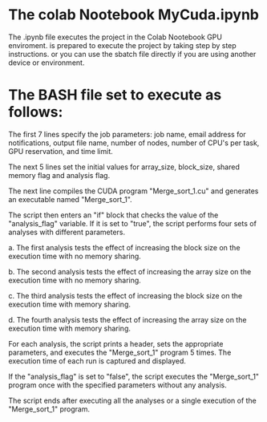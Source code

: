 # The colab Nootebook MyCuda.ipynb 

The .ipynb file executes the project in the Colab Nootebook GPU enviroment. is prepared to execute the project by taking step by step instructions. or you can use the sbatch file directly if you are using another device or environment.

# The BASH file set to execute as follows:

The first 7 lines specify the job parameters: job name, email address for notifications, output file name, number of nodes, number of CPU's per task, GPU reservation, and time limit.

The next 5 lines set the initial values for array_size, block_size, shared memory flag and analysis flag.

The next line compiles the CUDA program "Merge_sort_1.cu" and generates an executable named "Merge_sort_1".

The script then enters an "if" block that checks the value of the "analysis_flag" variable. If it is set to "true", the script performs four sets of analyses with different parameters.

a. The first analysis tests the effect of increasing the block size on the execution time with no memory sharing.

b. The second analysis tests the effect of increasing the array size on the execution time with no memory sharing.

c. The third analysis tests the effect of increasing the block size on the execution time with memory sharing.

d. The fourth analysis tests the effect of increasing the array size on the execution time with memory sharing.

For each analysis, the script prints a header, sets the appropriate parameters, and executes the "Merge_sort_1" program 5 times. The execution time of each run is captured and displayed.

If the "analysis_flag" is set to "false", the script executes the "Merge_sort_1" program once with the specified parameters without any analysis.

The script ends after executing all the analyses or a single execution of the "Merge_sort_1" program.
